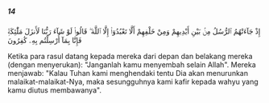 ##### 14

<span class="ayah">إِذْ جَآءَتْهُمُ ٱلرُّسُلُ مِنۢ بَيْنِ أَيْدِيهِمْ وَمِنْ خَلْفِهِمْ أَلَّا تَعْبُدُوٓا۟ إِلَّا ٱللَّهَ ۖ قَالُوا۟ لَوْ شَآءَ رَبُّنَا لَأَنزَلَ مَلَٰٓئِكَةًۭ فَإِنَّا بِمَآ أُرْسِلْتُم بِهِۦ كَٰفِرُونَ</span>

<span class="ayah_translation">Ketika para rasul datang kepada mereka dari depan dan belakang mereka (dengan menyerukan): "Janganlah kamu menyembah selain Allah". Mereka menjawab: "Kalau Tuhan kami menghendaki tentu Dia akan menurunkan malaikat-malaikat-Nya, maka sesungguhnya kami kafir kepada wahyu yang kamu diutus membawanya".</span>
